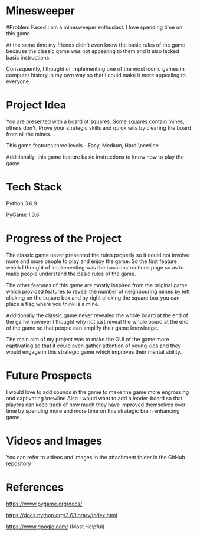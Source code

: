 # Minesweeper

#Problem Faced
I am a minesweeper enthusiast. I love spending time on this game. 

At the same time my friends didn't even know the basic rules of the game because the classic game was not appealing to them and it also lacked basic instructions.

Consequently, I thought of implementing one of the most iconic games in computer history in my own way so that I could make it more appealing to everyone.


# Project Idea
You are presented with a board of squares. Some squares contain mines, others don't.
Prove your strategic skills and quick wits by clearing the board from all the mines.
 
This game features three levels - Easy, Medium, Hard.\newline 

Additionally, this game feature basic instructions to know how to play the game.

# Tech Stack
Python 3.6.9

PyGame 1.9.6

# Progress of the Project
The classic game never presented the rules properly so it could not involve more and more people to play and enjoy the game. So the first feature which I thought of implementing was the basic instructions page so as to make people understand the basic rules of the game.

The other features of this game are mostly inspired from the original game which provided features to reveal the number of neighbouring mines by left clicking on the square box and by right clicking the square box you can place a flag where you think is a mine.

Additionally the classic game never revealed the whole board at the end of the game however I thought why not just reveal the whole board at the end of the game so that people can amplify their game knowledge.

The main aim of my project was to make the GUI of the game more captivating so that it could even gather attention of young kids and they would engage in this strategic game which improves their mental ability.

# Future Prospects
I would love to add sounds in the game to make the game more engrossing and captivating.\newline
Also I would want to add a leader-board so that players can keep track of how much they have improved themselves over time by spending more and more time on this strategic brain enhancing game. 

# Videos and Images
You can refer to videos and images in the attachment folder in the GitHub repository 

# References
https://www.pygame.org/docs/

https://docs.python.org/3.6/library/index.html

https://www.google.com/ (Most Helpful) 

